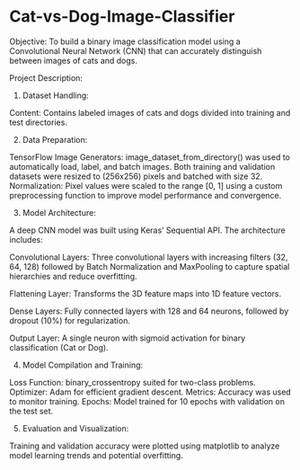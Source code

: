 # Cat-vs-Dog-Image-Classifier
Objective:
To build a binary image classification model using a Convolutional Neural Network (CNN) that can accurately distinguish between images of cats and dogs.

Project Description:
1. Dataset Handling:

Content: Contains labeled images of cats and dogs divided into training and test directories.

2. Data Preparation:

 TensorFlow Image Generators:
 image_dataset_from_directory() was used to automatically load, label, and batch images.
 Both training and validation datasets were resized to (256x256) pixels and batched with size 32.
 Normalization: Pixel values were scaled to the range [0, 1] using a custom preprocessing function to improve model performance and convergence.

3. Model Architecture:

 A deep CNN model was built using Keras’ Sequential API. The architecture includes:

Convolutional Layers: Three convolutional layers with increasing filters (32, 64, 128) followed by Batch Normalization and MaxPooling to capture spatial hierarchies and reduce   overfitting.

Flattening Layer: Transforms the 3D feature maps into 1D feature vectors.

Dense Layers: Fully connected layers with 128 and 64 neurons, followed by dropout (10%) for regularization.

Output Layer: A single neuron with sigmoid activation for binary classification (Cat or Dog).

4. Model Compilation and Training:

 Loss Function: binary_crossentropy suited for two-class problems.
 Optimizer: Adam for efficient gradient descent.
 Metrics: Accuracy was used to monitor training.
 Epochs: Model trained for 10 epochs with validation on the test set.

5. Evaluation and Visualization:

 Training and validation accuracy were plotted using matplotlib to analyze model learning trends and potential overfitting.
